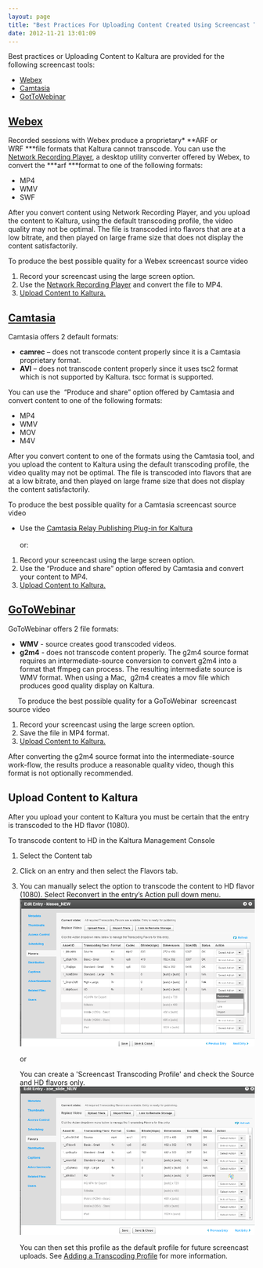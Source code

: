 ```yaml
---
layout: page
title: "Best Practices For Uploading Content Created Using Screencast Tools"
date: 2012-11-21 13:01:09
---
```


Best practices or Uploading Content to Kaltura are provided for the following screencast tools:

*   [Webex][1]
*   [Camtasia][2]
*   [GotToWebinar][3]

 [1]: #webex
 [2]: file:///C:/Users/Debbie/AppData/Local/Microsoft/Windows/Temporary%20Internet%20Files/Content.Outlook/5XXSIHB0/screencast%20source%20video_dzNov20.docx#_Camtasia
 [3]: file:///C:/Users/Debbie/AppData/Local/Microsoft/Windows/Temporary%20Internet%20Files/Content.Outlook/5XXSIHB0/screencast%20source%20video_dzNov20.docx#_GoToWebinar

## <a name="webex" href="http://www.webex.com/" target="_blank"></a><a href="http://www.webex.com" target="_blank">Webex</a>

Recorded sessions with Webex produce a proprietary* **ARF or WRF ***file formats that Kaltura cannot transcode. You can use the <a href="http://www.webex.com/play-webex-recording.html" target="_blank">Network Recording Player</a>, a desktop utility converter offered by Webex, to convert the ***arf ***format to one of the following formats:

*   MP4
*   WMV
*   SWF

After you convert content using Network Recording Player, and you upload the content to Kaltura, using the default transcoding profile, the video quality may not be optimal. The file is transcoded into flavors that are at a low bitrate, and then played on large frame size that does not display the content satisfactorily.

<p class="mce-procedure">
  To produce the best possible quality for a Webex screencast source video
</p>

1.  Record your screencast using the large screen option.
2.  Use the <a href="http://www.webex.com/play-webex-recording.html" target="_blank">Network Recording Player</a> and convert the file to MP4.
3.  [Upload Content to Kaltura.][4]

 [4]: file:///C:/Users/Debbie/AppData/Local/Microsoft/Windows/Temporary%20Internet%20Files/Content.Outlook/5XXSIHB0/screencast%20source%20video_dzNov20.docx#_Upload_the_Content

## <a name="camtasia" href="http://www.techsmith.com/camtasia.html" target="_blank"></a>[Camtasia][5]

 [5]: http://www.techsmith.com/camtasia.html

Camtasia offers 2 default formats:

*   **camrec** – does not transcode content properly since it is a Camtasia proprietary format.
*   **AVI** – does not transcode content properly since it uses tsc2 format which is not supported by Kaltura. tscc format is supported.

You can use the  “Produce and share” option offered by Camtasia and convert content to one of the following formats:  

*   MP4
*   WMV
*   MOV
*   M4V

After you convert content to one of the formats using the Camtasia tool, and you upload the content to Kaltura using the default transcoding profile, the video quality may not be optimal. The file is transcoded into flavors that are at a low bitrate, and then played on large frame size that does not display the content satisfactorily.

<p class="Procedure mce-procedure">
  To produce the best possible quality for a Camtasia screencast source video
</p>

*   Use the <a href="http://exchange.kaltura.com/content/camtasia-relay-publishing-plug" target="_blank">Camtasia Relay Publishing Plug-in for Kaltura<br /><br /></a>or:

1.  Record your screencast using the large screen option.
2.  Use the “Produce and share” option offered by Camtasia and convert your content to MP4.
3.  [Upload Content to Kaltura.][6]

 [6]: #upload

## <a name="webinar" href="http://www.gotomeeting.com/fec/webinar" target="_blank"></a><a href="http://www.gotomeeting.com/fec/webinar" target="_blank">GoToWebinar</a>

GoToWebinar offers 2 file formats:

*   **WMV** - source creates good transcoded videos.
*   **g2m4** - does not transcode content properly. The g2m4 source format requires an intermediate-source conversion to convert g2m4 into a format that ffmpeg can process. The resulting intermediate source is WMV format. When using a Mac,  g2m4 creates a mov file which produces good quality display on Kaltura.

<p class="Procedure">
       To produce the best possible quality for a GoToWebinar  screencast source video
</p>

1.  Record your screencast using the large screen option.
2.  Save the file in MP4 format.
3.  [Upload Content to Kaltura.][6]

After converting the g2m4 source format into the intermediate-source work-flow, the results produce a reasonable quality video, though this format is not optionally recommended.

## <a name="upload"></a>Upload Content to Kaltura

After you upload your content to Kaltura you must be certain that the entry is transcoded to the HD flavor (1080).

<p class="Procedure mce-procedure">
  To transcode content to HD in the Kaltura Management Console
</p>

1.  Select the Content tab
2.  Click on an entry and then select the Flavors tab.
3.  You can manually select the option to transcode the content to HD flavor (1080). Select Reconvert in the entry’s Action pull down menu.<img src="../../assets/867.img">
      
    or  
      
    You can create a 'Screencast Transcoding Profile' and check the Source and HD flavors only.<img src="../../assets/868.img">
      
    You can then set this profile as the default profile for future screencast uploads. See <a href="http://www.kaltura.com/content/docs/falconHelp/NetHelp/default.htm#!Documents/addingatranscodingpr.htm" target="_blank">Adding a Transcoding Profile</a> for more information.

<div>
  <br /><div>
     
  </div>
</div>